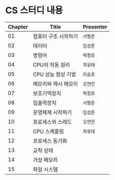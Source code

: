 # CS 스터디 내용
| Chapter | Title                | Presenter |
| ------- | -------------------- | --------- |
| 01      | 컴퓨터 구조 시작하기 | `서형준`  |
| 02      | 데이터               | `임성준`  |
| 03      | 명령어               | `박정호`  |
| 04      | CPU의 작동 원리      | `최유태`  |
| 05      | CPU 성능 향상 기법   | `이승호`  |
| 06      | 메모리와 캐시 메모리 | `오연진`  |
| 07      | 보조기억장치         | `박정호`  |
| 08      | 입출력장치           | `서형준`  |
| 09      | 운영체제 시작하기    | `임성준`  |
| 10      | 프로세스와 스레드    | `오연진`  |
| 11      | CPU 스케줄링         | `최유태`  |
| 12      | 프로세스 동기화      |           |
| 13      | 교착 상태            |           |
| 14      | 가상 메모리          |           |
| 15      | 파일 시스템          |           |

